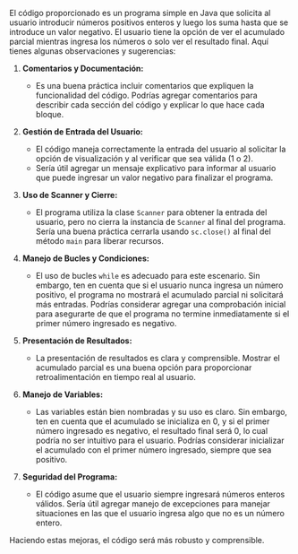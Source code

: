 El código proporcionado es un programa simple en Java que solicita al usuario introducir números positivos enteros y luego los suma hasta que se introduce un valor negativo. El usuario tiene la opción de ver el acumulado parcial mientras ingresa los números o solo ver el resultado final. Aquí tienes algunas observaciones y sugerencias:

1. **Comentarios y Documentación:**
   - Es una buena práctica incluir comentarios que expliquen la funcionalidad del código. Podrías agregar comentarios para describir cada sección del código y explicar lo que hace cada bloque.

2. **Gestión de Entrada del Usuario:**
   - El código maneja correctamente la entrada del usuario al solicitar la opción de visualización y al verificar que sea válida (1 o 2).
   - Sería útil agregar un mensaje explicativo para informar al usuario que puede ingresar un valor negativo para finalizar el programa.

3. **Uso de Scanner y Cierre:**
   - El programa utiliza la clase `Scanner` para obtener la entrada del usuario, pero no cierra la instancia de `Scanner` al final del programa. Sería una buena práctica cerrarla usando `sc.close()` al final del método `main` para liberar recursos.

4. **Manejo de Bucles y Condiciones:**
   - El uso de bucles `while` es adecuado para este escenario. Sin embargo, ten en cuenta que si el usuario nunca ingresa un número positivo, el programa no mostrará el acumulado parcial ni solicitará más entradas. Podrías considerar agregar una comprobación inicial para asegurarte de que el programa no termine inmediatamente si el primer número ingresado es negativo.

5. **Presentación de Resultados:**
   - La presentación de resultados es clara y comprensible. Mostrar el acumulado parcial es una buena opción para proporcionar retroalimentación en tiempo real al usuario.

6. **Manejo de Variables:**
   - Las variables están bien nombradas y su uso es claro. Sin embargo, ten en cuenta que el acumulado se inicializa en 0, y si el primer número ingresado es negativo, el resultado final será 0, lo cual podría no ser intuitivo para el usuario. Podrías considerar inicializar el acumulado con el primer número ingresado, siempre que sea positivo.

7. **Seguridad del Programa:**
   - El código asume que el usuario siempre ingresará números enteros válidos. Sería útil agregar manejo de excepciones para manejar situaciones en las que el usuario ingresa algo que no es un número entero.

Haciendo estas mejoras, el código será más robusto y comprensible.